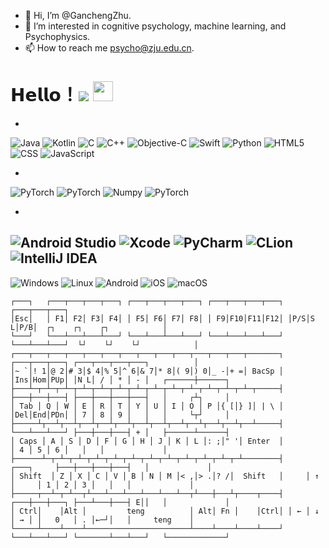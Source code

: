 - 👋 Hi, I’m @GanchengZhu.
- 👀 I’m interested in cognitive psychology, machine learning, and Psychophysics.   
- 📫 How to reach me psycho@zju.edu.cn.

<!---
GanchengZhu/GanchengZhu is a ✨ special ✨ repository because its `README.md` (this file) appears on your GitHub profile.
You can click the Preview link to take a look at your changes.
--->

# 𝗛𝗲𝗹𝗹𝗼！<img src="https://profile-counter.glitch.me/GanchengZhu/count.svg" /> <img src="./01.gif" width="32px" height="32px"> 


-
![Java](https://img.shields.io/badge/-Java-233333?style=flat&logo=java)
![Kotlin](https://img.shields.io/badge/-Kotlin-233333?style=flat&logo=kotlin)
![C](https://img.shields.io/badge/-C-233333?style=flat&logo=C)
![C++](https://img.shields.io/badge/-C++-233333?style=flat&logo=C%2B%2B)
![Objective-C](https://img.shields.io/badge/-Objective%20C-233333?style=flat&logo=c)
![Swift](https://img.shields.io/badge/-Swift-233333?style=flat&logo=swift)
![Python](https://img.shields.io/badge/-Python-233333?style=flat&logo=python)
![HTML5](https://img.shields.io/badge/-HTML5-233333?style=flat&logo=HTML5)
![CSS](https://img.shields.io/badge/-CSS-233333?style=flat&logo=CSS3&logoColor=1572B6)
![JavaScript](https://img.shields.io/badge/-JavaScript-233333?style=flat&logo=javascript)

-
![PyTorch](https://img.shields.io/badge/-PyTorch-233333?style=flat&logo=pytorch)
![PyTorch](https://img.shields.io/badge/-PyTorch-233333?style=flat&logo=keras)
![Numpy](https://img.shields.io/badge/-Numpy-233333?style=flat&logo=numpy)
![PyTorch](https://img.shields.io/badge/-PyTorch-233333?style=flat&logo=psychopy)

-
![Android Studio](https://img.shields.io/badge/-Android%20Studio-233333?style=flat&logo=androidstudio)
![Xcode](https://img.shields.io/badge/-Xcode-233333?style=flat&logo=xcode)
![PyCharm](https://img.shields.io/badge/-PyCharm-233333?style=flat&logo=pycharm)
![CLion](https://img.shields.io/badge/-CLion-233333?style=flat&logo=clion)
![IntelliJ IDEA](https://img.shields.io/badge/-IntelliJ%20IDEA-233333?style=flat&logo=intellijidea)
-
![Windows](https://img.shields.io/badge/-Windows-233333?style=flat&logo=windows)
![Linux](https://img.shields.io/badge/-Linux-233333?style=flat&logo=linux)
![Android](https://img.shields.io/badge/-Android-233333?style=flat&logo=android)
![iOS](https://img.shields.io/badge/-iOS-233333?style=flat&logo=apple)
![macOS](https://img.shields.io/badge/-macOS-233333?style=flat&logo=macos)


```
┌───┐   ┌───┬───┬───┬───┐ ┌───┬───┬───┬───┐ ┌───┬───┬───┬───┐ ┌───┬───┬───┐
│Esc│   │ F1│ F2│ F3│ F4│ │ F5│ F6│ F7│ F8│ │ F9│F10│F11│F12│ │P/S│S L│P/B│  ┌┐    ┌┐    ┌┐            │
└───┘   └───┴───┴───┴───┘ └───┴───┴───┴───┘ └───┴───┴───┴───┘ └───┴───┴───┘  └┘    └┘    └┘            │
┌───┬───┬───┬───┬───┬───┬───┬───┬───┬───┬───┬───┬───┬───────┐ ┌───┬───┬───┐ ┌───┬───┬───┬───┐          │
│~ `│! 1│@ 2│# 3│$ 4│% 5│^ 6│& 7│* 8│( 9│) 0│_ -│+ =│ BacSp │ │Ins│Hom│PUp│ │N L│ / │ * │ - │   ┌──────┼──────┐
├───┴─┬─┴─┬─┴─┬─┴─┬─┴─┬─┴─┬─┴─┬─┴─┬─┴─┬─┴─┬─┴─┬─┴─┬─┴─┬─────┤ ├───┼───┼───┤ ├───┼───┼───┼───┤   │     ┌┴┐     │
│ Tab │ Q │ W │ E │ R │ T │ Y │ U │ I │ O │ P │{ [│} ]│ | \ │ │Del│End│PDn│ │ 7 │ 8 │ 9 │   │   │     └┬┘     │
├─────┴┬──┴┬──┴┬──┴┬──┴┬──┴┬──┴┬──┴┬──┴┬──┴┬──┴┬──┴┬──┴─────┤ └───┴───┴───┘ ├───┼───┼───┤ + │   ├──────┴──────┤
│ Caps │ A │ S │ D │ F │ G │ H │ J │ K │ L │: ;│" '│ Enter  │               │ 4 │ 5 │ 6 │   │   │             │
├──────┴─┬─┴─┬─┴─┬─┴─┬─┴─┬─┴─┬─┴─┬─┴─┬─┴─┬─┴─┬─┴─┬─┴────────┤     ┌───┐     ├───┼───┼───┼───┤   │             │
│ Shift  │ Z │ X │ C │ V │ B │ N │ M │< ,│> .│? /│  Shift   │     │ ↑ │     │ 1 │ 2 │ 3 │   │   │             │
├─────┬──┴─┬─┴──┬┴───┴───┴───┴───┴───┴──┬┴───┼───┴┬────┬────┤ ┌───┼───┼───┐ ├───┴───┼───┤ E││   │             │
│ Ctrl│    │Alt │         teng          │ Alt│ Fn │    │Ctrl│ │ ← │ ↓ │ → │ │   0   │ . │←─┘│   │     teng    │
└─────┴────┴────┴───────────────────────┴────┴────┴────┴────┘ └───┴───┴───┘ └───────┴───┴───┘   └─────────────┘
```

